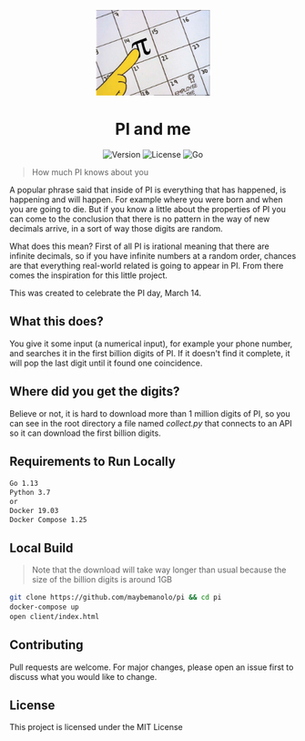 <p align="center">
  <a>
    <img width="200px" src="logo.jpg" alt="PI and me" />
    <h1 align="center">PI and me</h1>
  </a>
</p>

<p align="center">
	<a><img src="https://img.shields.io/badge/Version-1.0.0-blue.svg" alt="Version"></a>
	<a><img src="https://img.shields.io/badge/License-MIT-brightgreen.svg" alt="License"></a>
	<a><img src="https://img.shields.io/badge/Made%20with-Go-blue.svg" alt="Go"></a>
</p>

> How much PI knows about you

A popular phrase said that inside of PI is everything that has happened, is happening and will happen. For example where you were born and when you are going to die. But if you know a little about the properties of PI you can come to the conclusion that there is no pattern in the way of new decimals arrive, in a sort of way those digits are random.

What does this mean? First of all PI is irational meaning that there are infinite decimals, so if you have infinite numbers at a random order, chances are that everything real-world related is going to appear in PI. From there comes the inspiration for this little project.

This was created to celebrate the PI day, March 14.

## What this does?

You give it some input (a numerical input), for example your phone number, and searches it in the first billion digits of PI. If it doesn't find it complete, it will pop the last digit until it found one coincidence.

## Where did you get the digits?

Believe or not, it is hard to download more than 1 million digits of PI, so you can see in the root directory a file named _collect.py_ that connects to an API so it can download the first billion digits.

## Requirements to Run Locally

```
Go 1.13
Python 3.7
or
Docker 19.03
Docker Compose 1.25
```

## Local Build

> Note that the download will take way longer than usual because the size of the billion digits is around 1GB

```bash
git clone https://github.com/maybemanolo/pi && cd pi
docker-compose up
open client/index.html
```

## Contributing

Pull requests are welcome. For major changes, please open an issue first to discuss what you would like to change.

## License

This project is licensed under the MIT License
